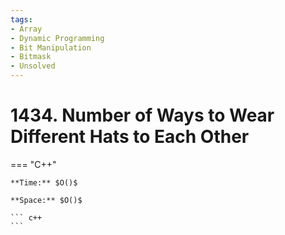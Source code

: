 ```yaml
---
tags:
- Array
- Dynamic Programming
- Bit Manipulation
- Bitmask
- Unsolved
---
```



# 1434. Number of Ways to Wear Different Hats to Each Other

=== "C++"

    **Time:** $O()$

    **Space:** $O()$

    ``` c++
    ```